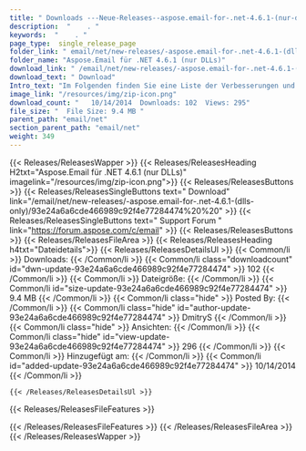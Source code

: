 ```yaml
---
title: " Downloads ---Neue-Releases--aspose.email-for-.net-4.6.1-(nur-dlls) . "
description:  "    . " 
keywords:  "    . " 
page_type:  single_release_page
folder_link: " email/net/new-releases/-aspose.email-for-.net-4.6.1-(dlls-only)/"
folder_name: "Aspose.Email für .NET 4.6.1 (nur DLLs)"
download_link: " /email/net/new-releases/-aspose.email-for-.net-4.6.1-(dlls-only)/93e24a6a6cde466989c92f4e77284474"
download_text: " Download"
Intro_text: "Im Folgenden finden Sie eine Liste der Verbesserungen und Änderungen in diesem Hotfix von Aspose.Ema ..."
image_link: "/resources/img/zip-icon.png"
download_count: "   10/14/2014  Downloads: 102  Views: 295"
file_size: "  File Size: 9.4 MB "
parent_path: "email/net"
section_parent_path: "email/net"
weight: 349
---
```


{{< Releases/ReleasesWapper >}}
  {{< Releases/ReleasesHeading H2txt="Aspose.Email für .NET 4.6.1 (nur DLLs)" imagelink="/resources/img/zip-icon.png">}}
  {{< Releases/ReleasesButtons >}}
    {{< Releases/ReleasesSingleButtons text=" Download" link="/email/net/new-releases/-aspose.email-for-.net-4.6.1-(dlls-only)/93e24a6a6cde466989c92f4e77284474%20%20" >}}
    {{< Releases/ReleasesSingleButtons text=" Support Forum " link="https://forum.aspose.com/c/email" >}}
  {{< Releases/ReleasesButtons >}}
  {{< Releases/ReleasesFileArea >}}
    {{< Releases/ReleasesHeading h4txt="Dateidetails">}}
    {{< Releases/ReleasesDetailsUl >}}
            {{< Common/li >}} Downloads: {{< /Common/li >}}
      {{< Common/li class="downloadcount" id="dwn-update-93e24a6a6cde466989c92f4e77284474" >}} 102 {{< /Common/li >}}
      {{< Common/li >}} Dateigröße: {{< /Common/li >}}
      {{< Common/li id="size-update-93e24a6a6cde466989c92f4e77284474" >}} 9.4 MB {{< /Common/li >}} 
      {{< Common/li  class="hide" >}} Posted By: {{< /Common/li >}} 
      {{< Common/li class="hide" id="author-update-93e24a6a6cde466989c92f4e77284474" >}} DmitryS {{< /Common/li >}}
      {{< Common/li class="hide" >}} Ansichten: {{< /Common/li >}}
      {{< Common/li class="hide" id="view-update-93e24a6a6cde466989c92f4e77284474" >}} 296 {{< /Common/li >}}
      {{< Common/li >}} Hinzugefügt am: {{< /Common/li >}}
      {{< Common/li id="added-update-93e24a6a6cde466989c92f4e77284474" >}} 10/14/2014 {{< /Common/li >}} 

    {{< /Releases/ReleasesDetailsUl >}}

  {{< Releases/ReleasesFileFeatures >}}
      
  {{< /Releases/ReleasesFileFeatures >}}
 {{< /Releases/ReleasesFileArea >}}
{{< /Releases/ReleasesWapper >}}



